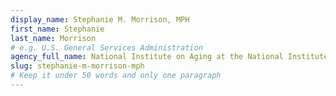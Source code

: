 ```yaml
---
display_name: Stephanie M. Morrison, MPH
first_name: Stephanie
last_name: Morrison
# e.g. U.S. General Services Administration
agency_full_name: National Institute on Aging at the National Institutes of Health
slug: stephanie-m-morrison-mph
# Keep it under 50 words and only one paragraph
---
```

